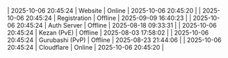 | 2025-10-06 20:45:24 | Website | Online | 2025-10-06 20:45:20 |
| 2025-10-06 20:45:24 | Registration | Offline | 2025-09-09 16:40:23 |
| 2025-10-06 20:45:24 | Auth Server | Offline | 2025-08-18 09:33:31 |
| 2025-10-06 20:45:24 | Kezan (PvE) | Offline | 2025-08-03 17:58:02 |
| 2025-10-06 20:45:24 | Gurubashi (PvP) | Offline | 2025-08-23 21:44:06 |
| 2025-10-06 20:45:24 | Cloudflare | Online | 2025-10-06 20:45:20 |
